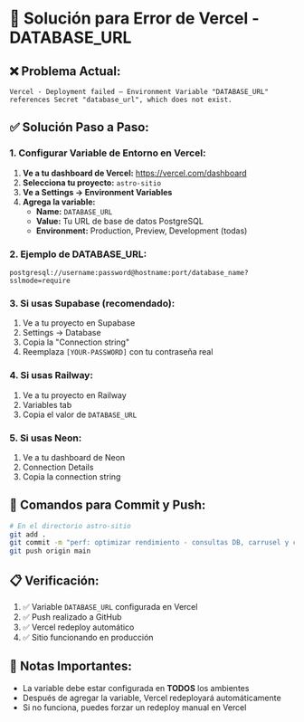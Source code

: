 # 🚀 Solución para Error de Vercel - DATABASE_URL

## ❌ **Problema Actual:**
```
Vercel - Deployment failed — Environment Variable "DATABASE_URL" references Secret "database_url", which does not exist.
```

## ✅ **Solución Paso a Paso:**

### **1. Configurar Variable de Entorno en Vercel:**

1. **Ve a tu dashboard de Vercel:** https://vercel.com/dashboard
2. **Selecciona tu proyecto:** `astro-sitio`
3. **Ve a Settings → Environment Variables**
4. **Agrega la variable:**
   - **Name:** `DATABASE_URL`
   - **Value:** Tu URL de base de datos PostgreSQL
   - **Environment:** Production, Preview, Development (todas)

### **2. Ejemplo de DATABASE_URL:**
```
postgresql://username:password@hostname:port/database_name?sslmode=require
```

### **3. Si usas Supabase (recomendado):**
1. Ve a tu proyecto en Supabase
2. Settings → Database
3. Copia la "Connection string" 
4. Reemplaza `[YOUR-PASSWORD]` con tu contraseña real

### **4. Si usas Railway:**
1. Ve a tu proyecto en Railway
2. Variables tab
3. Copia el valor de `DATABASE_URL`

### **5. Si usas Neon:**
1. Ve a tu dashboard de Neon
2. Connection Details
3. Copia la connection string

## 🔧 **Comandos para Commit y Push:**

```bash
# En el directorio astro-sitio
git add .
git commit -m "perf: optimizar rendimiento - consultas DB, carrusel y carrito"
git push origin main
```

## 📋 **Verificación:**
1. ✅ Variable `DATABASE_URL` configurada en Vercel
2. ✅ Push realizado a GitHub
3. ✅ Vercel redeploy automático
4. ✅ Sitio funcionando en producción

## 🚨 **Notas Importantes:**
- La variable debe estar configurada en **TODOS** los ambientes
- Después de agregar la variable, Vercel redeployará automáticamente
- Si no funciona, puedes forzar un redeploy manual en Vercel


